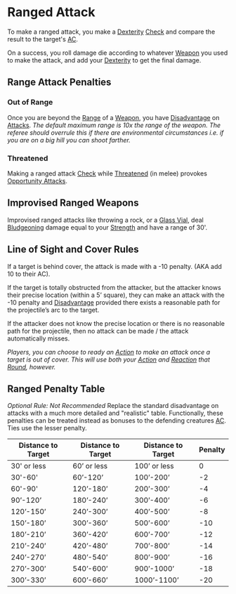 # Ranged Attack

To make a ranged attack, you make a [Dexterity](../Player%20Characters/Chosen%20Statistics/Dexterity.md) [Check](Check.md) and compare the result to the target's [AC](../Player%20Characters/Derived%20Statistics/Armor%20Class.md). 

On a success, you roll damage die according to whatever [Weapon](../Items/Equipment/Weapons.md) you used to make the attack, and add your [Dexterity](../Player%20Characters/Chosen%20Statistics/Dexterity.md) to get the final damage.
## Range Attack Penalties
### Out of Range
Once you are beyond the [Range](../Items/Equipment/Individual%20Item%20Cards/Weapons/Weapon%20Properties/Ranged%20Property.md) of a [Weapon](../Items/Equipment/Weapons.md), you have [Disadvantage](Dice%20Rolls/Disadvantage.md) on [Attacks](Attack.md). 
*The default maximum range is 10x the range of the weapon. The referee should overrule this if there are environmental circumstances i.e. if you are on a big hill you can shoot farther.*
### Threatened
Making a ranged attack [Check](Check.md) while [Threatened](../Conditions/Threatened.md) (in melee) provokes [Opportunity Attacks](Movement.md#Opportunity%20Attacks). 
## Improvised Ranged Weapons
Improvised ranged attacks like throwing a rock, or a [Glass Vial](../Items/Equipment/Individual%20Item%20Cards/Gear/10%20Coins/Glass%20Vial.md), deal [Bludgeoning](../Damage%20Types/Bludgeoning.md) damage equal to your [Strength](../Player%20Characters/Chosen%20Statistics/Strength.md) and have a range of 30'.
## Line of Sight and Cover Rules
If a target is behind cover, the attack is made with a -10 penalty. (AKA add 10 to their AC).

If the target is totally obstructed from the attacker, but the attacker knows their precise location (within a 5’ square), they can make an attack with the -10 penalty and [Disadvantage](Dice%20Rolls/Disadvantage.md) provided there exists a reasonable path for the projectile’s arc to the target.

If the attacker does not know the precise location or there is no reasonable path for the projectile, then no attack can be made / the attack automatically misses.

*Players, you can choose to ready an [Action](Action.md) to make an attack once a target is out of cover. This will use both your [Action](Action.md) and [Reaction](Reaction.md) that [Round](Round.md), however.*
## Ranged Penalty Table
*Optional Rule: Not Recommended*
Replace the standard disadvantage on attacks with a much more detailed and "realistic" table. Functionally, these penalties can be treated instead as bonuses to the defending creatures [AC](../Player%20Characters/Derived%20Statistics/Armor%20Class.md). Ties use the lesser penalty.

| Distance to Target | Distance to Target | Distance to Target | Penalty |
| ------------------ | ------------------ | ------------------ | ------- |
| 30' or less        | 60’ or less        | 100’ or less       | 0       |
| 30'-60'            | 60’-120’           | 100’-200’          | -2      |
| 60'-90'            | 120’-180’          | 200’-300’          | -4      |
| 90’-120’           | 180’-240’          | 300’-400’          | -6      |
| 120’-150’          | 240’-300’          | 400’-500’          | -8      |
| 150’-180’          | 300’-360’          | 500’-600’          | -10     |
| 180’-210’          | 360’-420’          | 600’-700’          | -12     |
| 210’-240’          | 420’-480’          | 700’-800’          | -14     |
| 240’-270’          | 480’-540’          | 800’-900’          | -16     |
| 270’-300’          | 540’-600’          | 900’-1000’         | -18     |
| 300’-330’          | 600’-660’          | 1000’-1100’        | -20     |
